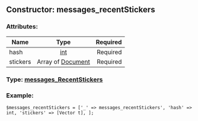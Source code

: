 ## Constructor: messages\_recentStickers  

### Attributes:

| Name     |    Type       | Required |
|----------|:-------------:|---------:|
|hash|[int](../types/int.md) | Required|
|stickers|Array of [Document](../types/Document.md) | Required|


### Type: [messages\_RecentStickers](../types/messages\_RecentStickers.md)

### Example:


```
$messages_recentStickers = ['_' => messages_recentStickers', 'hash' => int, 'stickers' => [Vector t], ];
```